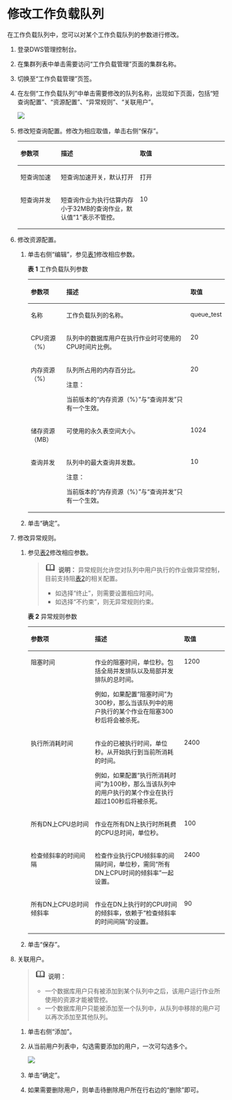 # 修改工作负载队列<a name="dws_01_07234"></a>

在工作负载队列中，您可以对某个工作负载队列的参数进行修改。

1.  登录DWS管理控制台。
2.  在集群列表中单击需要访问“工作负载管理”页面的集群名称。
3.  切换至“工作负载管理”页签。
4.  在左侧“工作负载队列”中单击需要修改的队列名称，出现如下页面，包括“短查询配置”、“资源配置”、“异常规则”、“关联用户”。

    ![](figures/zh-cn_image_0258763541.png)

5.  修改短查询配置。修改为相应取值，单击右侧“保存”。

    <a name="table8612194313325"></a>
    <table><thead align="left"><tr id="row206128436320"><th class="cellrowborder" valign="top" width="19.439999999999998%" id="mcps1.1.4.1.1"><p id="p176121343163218"><a name="p176121343163218"></a><a name="p176121343163218"></a>参数项</p>
    </th>
    <th class="cellrowborder" valign="top" width="38.12%" id="mcps1.1.4.1.2"><p id="p20612543153219"><a name="p20612543153219"></a><a name="p20612543153219"></a>描述</p>
    </th>
    <th class="cellrowborder" valign="top" width="42.44%" id="mcps1.1.4.1.3"><p id="p861274353214"><a name="p861274353214"></a><a name="p861274353214"></a>取值</p>
    </th>
    </tr>
    </thead>
    <tbody><tr id="row13612184313212"><td class="cellrowborder" valign="top" width="19.439999999999998%" headers="mcps1.1.4.1.1 "><p id="p761244303210"><a name="p761244303210"></a><a name="p761244303210"></a>短查询加速</p>
    </td>
    <td class="cellrowborder" valign="top" width="38.12%" headers="mcps1.1.4.1.2 "><p id="p13612114333220"><a name="p13612114333220"></a><a name="p13612114333220"></a>短查询加速开关，默认打开</p>
    </td>
    <td class="cellrowborder" valign="top" width="42.44%" headers="mcps1.1.4.1.3 "><p id="p1261294310326"><a name="p1261294310326"></a><a name="p1261294310326"></a>打开</p>
    </td>
    </tr>
    <tr id="row10612843143212"><td class="cellrowborder" valign="top" width="19.439999999999998%" headers="mcps1.1.4.1.1 "><p id="p461224315320"><a name="p461224315320"></a><a name="p461224315320"></a>短查询并发</p>
    </td>
    <td class="cellrowborder" valign="top" width="38.12%" headers="mcps1.1.4.1.2 "><p id="p96121843153215"><a name="p96121843153215"></a><a name="p96121843153215"></a>短查询作业为执行估算内存小于32MB的查询作业，默认值“1”表示不管控。</p>
    </td>
    <td class="cellrowborder" valign="top" width="42.44%" headers="mcps1.1.4.1.3 "><p id="p176127436324"><a name="p176127436324"></a><a name="p176127436324"></a>10</p>
    </td>
    </tr>
    </tbody>
    </table>

6.  修改资源配置。
    1.  单击右侧“编辑”，参见[表1](#table141741433125)修改相应参数。

        **表 1**  工作负载队列参数

        <a name="table141741433125"></a>
        <table><thead align="left"><tr id="dws_01_07233_row1217553151219"><th class="cellrowborder" valign="top" width="18.28%" id="mcps1.2.4.1.1"><p id="dws_01_07233_p1817515317129"><a name="dws_01_07233_p1817515317129"></a><a name="dws_01_07233_p1817515317129"></a>参数项</p>
        </th>
        <th class="cellrowborder" valign="top" width="65.36000000000001%" id="mcps1.2.4.1.2"><p id="dws_01_07233_p31756316126"><a name="dws_01_07233_p31756316126"></a><a name="dws_01_07233_p31756316126"></a>描述</p>
        </th>
        <th class="cellrowborder" valign="top" width="16.360000000000003%" id="mcps1.2.4.1.3"><p id="dws_01_07233_p128511214181210"><a name="dws_01_07233_p128511214181210"></a><a name="dws_01_07233_p128511214181210"></a>取值</p>
        </th>
        </tr>
        </thead>
        <tbody><tr id="dws_01_07233_row2017511318128"><td class="cellrowborder" valign="top" width="18.28%" headers="mcps1.2.4.1.1 "><p id="dws_01_07233_p141758311128"><a name="dws_01_07233_p141758311128"></a><a name="dws_01_07233_p141758311128"></a>名称</p>
        </td>
        <td class="cellrowborder" valign="top" width="65.36000000000001%" headers="mcps1.2.4.1.2 "><p id="dws_01_07233_p161751933124"><a name="dws_01_07233_p161751933124"></a><a name="dws_01_07233_p161751933124"></a>工作负载队列的名称。</p>
        </td>
        <td class="cellrowborder" valign="top" width="16.360000000000003%" headers="mcps1.2.4.1.3 "><p id="dws_01_07233_p1585151451211"><a name="dws_01_07233_p1585151451211"></a><a name="dws_01_07233_p1585151451211"></a>queue_test</p>
        </td>
        </tr>
        <tr id="dws_01_07233_row6175638125"><td class="cellrowborder" valign="top" width="18.28%" headers="mcps1.2.4.1.1 "><p id="dws_01_07233_p617517317129"><a name="dws_01_07233_p617517317129"></a><a name="dws_01_07233_p617517317129"></a>CPU资源（%）</p>
        </td>
        <td class="cellrowborder" valign="top" width="65.36000000000001%" headers="mcps1.2.4.1.2 "><p id="dws_01_07233_p71758391212"><a name="dws_01_07233_p71758391212"></a><a name="dws_01_07233_p71758391212"></a>队列中的数据库用户在执行作业时可使用的CPU时间片比例。</p>
        </td>
        <td class="cellrowborder" valign="top" width="16.360000000000003%" headers="mcps1.2.4.1.3 "><p id="dws_01_07233_p108516144126"><a name="dws_01_07233_p108516144126"></a><a name="dws_01_07233_p108516144126"></a>20</p>
        </td>
        </tr>
        <tr id="dws_01_07233_row1517513371219"><td class="cellrowborder" valign="top" width="18.28%" headers="mcps1.2.4.1.1 "><p id="dws_01_07233_p91755351214"><a name="dws_01_07233_p91755351214"></a><a name="dws_01_07233_p91755351214"></a>内存资源（%）</p>
        </td>
        <td class="cellrowborder" valign="top" width="65.36000000000001%" headers="mcps1.2.4.1.2 "><p id="dws_01_07233_p17499235125813"><a name="dws_01_07233_p17499235125813"></a><a name="dws_01_07233_p17499235125813"></a>队列所占用的内存百分比。</p>
        <div class="caution" id="dws_01_07233_note1450312481145"><a name="dws_01_07233_note1450312481145"></a><a name="dws_01_07233_note1450312481145"></a><span class="cautiontitle"> 注意： </span><div class="cautionbody"><p id="dws_01_07233_p950334801411"><a name="dws_01_07233_p950334801411"></a><a name="dws_01_07233_p950334801411"></a>当前版本的“内存资源（%）”与“查询并发”只有一个生效。</p>
        </div></div>
        </td>
        <td class="cellrowborder" valign="top" width="16.360000000000003%" headers="mcps1.2.4.1.3 "><p id="dws_01_07233_p8851191431215"><a name="dws_01_07233_p8851191431215"></a><a name="dws_01_07233_p8851191431215"></a>20</p>
        </td>
        </tr>
        <tr id="dws_01_07233_row61759341216"><td class="cellrowborder" valign="top" width="18.28%" headers="mcps1.2.4.1.1 "><p id="dws_01_07233_p61751341214"><a name="dws_01_07233_p61751341214"></a><a name="dws_01_07233_p61751341214"></a>储存资源（MB）</p>
        </td>
        <td class="cellrowborder" valign="top" width="65.36000000000001%" headers="mcps1.2.4.1.2 "><p id="dws_01_07233_p1670412334577"><a name="dws_01_07233_p1670412334577"></a><a name="dws_01_07233_p1670412334577"></a>可使用的永久表空间大小。</p>
        </td>
        <td class="cellrowborder" valign="top" width="16.360000000000003%" headers="mcps1.2.4.1.3 "><p id="dws_01_07233_p118511714131213"><a name="dws_01_07233_p118511714131213"></a><a name="dws_01_07233_p118511714131213"></a>1024</p>
        </td>
        </tr>
        <tr id="dws_01_07233_row41751336120"><td class="cellrowborder" valign="top" width="18.28%" headers="mcps1.2.4.1.1 "><p id="dws_01_07233_p91755371210"><a name="dws_01_07233_p91755371210"></a><a name="dws_01_07233_p91755371210"></a>查询并发</p>
        </td>
        <td class="cellrowborder" valign="top" width="65.36000000000001%" headers="mcps1.2.4.1.2 "><p id="dws_01_07233_p51752033126"><a name="dws_01_07233_p51752033126"></a><a name="dws_01_07233_p51752033126"></a>队列中的最大查询并发数。</p>
        <div class="caution" id="dws_01_07233_note4953112101510"><a name="dws_01_07233_note4953112101510"></a><a name="dws_01_07233_note4953112101510"></a><span class="cautiontitle"> 注意： </span><div class="cautionbody"><p id="dws_01_07233_p69536212151"><a name="dws_01_07233_p69536212151"></a><a name="dws_01_07233_p69536212151"></a>当前版本的“内存资源（%）”与“查询并发”只有一个生效。</p>
        </div></div>
        </td>
        <td class="cellrowborder" valign="top" width="16.360000000000003%" headers="mcps1.2.4.1.3 "><p id="dws_01_07233_p985116149122"><a name="dws_01_07233_p985116149122"></a><a name="dws_01_07233_p985116149122"></a>10</p>
        </td>
        </tr>
        </tbody>
        </table>

    2.  单击“确定”。

7.  修改异常规则。
    1.  参见[表2](#table18969145743417)修改相应参数。

        >![](public_sys-resources/icon-note.gif) **说明：** 
        >异常规则允许您对队列中用户执行的作业做异常控制，目前支持阻[表2](#table18969145743417)的相关配置。
        >-   如选择“终止”，则需要设置相应时间。
        >-   如选择“不约束”，则无异常规则约束。

        **表 2**  异常规则参数

        <a name="table18969145743417"></a>
        <table><thead align="left"><tr id="row15969757133415"><th class="cellrowborder" valign="top" width="32.54325432543255%" id="mcps1.2.4.1.1"><p id="p11969175783413"><a name="p11969175783413"></a><a name="p11969175783413"></a>参数项</p>
        </th>
        <th class="cellrowborder" valign="top" width="45.25452545254526%" id="mcps1.2.4.1.2"><p id="p189694574343"><a name="p189694574343"></a><a name="p189694574343"></a>描述</p>
        </th>
        <th class="cellrowborder" valign="top" width="22.202220222022202%" id="mcps1.2.4.1.3"><p id="p796919572349"><a name="p796919572349"></a><a name="p796919572349"></a>取值</p>
        </th>
        </tr>
        </thead>
        <tbody><tr id="row1596985753415"><td class="cellrowborder" valign="top" width="32.54325432543255%" headers="mcps1.2.4.1.1 "><p id="p17969557133415"><a name="p17969557133415"></a><a name="p17969557133415"></a>阻塞时间</p>
        </td>
        <td class="cellrowborder" valign="top" width="45.25452545254526%" headers="mcps1.2.4.1.2 "><p id="p119692575342"><a name="p119692575342"></a><a name="p119692575342"></a>作业的阻塞时间，单位秒。包括全局并发排队以及局部并发排队的总时间。</p>
        <p id="p9855111164917"><a name="p9855111164917"></a><a name="p9855111164917"></a>例如，如果配置“阻塞时间”为300秒，那么当该队列中的用户执行的某个作业在阻塞300秒后将会被杀死。</p>
        </td>
        <td class="cellrowborder" valign="top" width="22.202220222022202%" headers="mcps1.2.4.1.3 "><p id="p14451182903619"><a name="p14451182903619"></a><a name="p14451182903619"></a>1200</p>
        </td>
        </tr>
        <tr id="row79691557103420"><td class="cellrowborder" valign="top" width="32.54325432543255%" headers="mcps1.2.4.1.1 "><p id="p11969145733411"><a name="p11969145733411"></a><a name="p11969145733411"></a>执行所消耗时间</p>
        </td>
        <td class="cellrowborder" valign="top" width="45.25452545254526%" headers="mcps1.2.4.1.2 "><p id="p29691157153419"><a name="p29691157153419"></a><a name="p29691157153419"></a>作业的已被执行时间，单位秒。从开始执行到当前所消耗的时间。</p>
        <p id="p159934874915"><a name="p159934874915"></a><a name="p159934874915"></a>例如，如果配置“执行所消耗时间”为100秒，那么当该队列中的用户执行的某个作业在执行超过100秒后将被杀死。</p>
        </td>
        <td class="cellrowborder" valign="top" width="22.202220222022202%" headers="mcps1.2.4.1.3 "><p id="p54453291365"><a name="p54453291365"></a><a name="p54453291365"></a>2400</p>
        </td>
        </tr>
        <tr id="row896935723416"><td class="cellrowborder" valign="top" width="32.54325432543255%" headers="mcps1.2.4.1.1 "><p id="p69697574347"><a name="p69697574347"></a><a name="p69697574347"></a>所有DN上CPU总时间</p>
        </td>
        <td class="cellrowborder" valign="top" width="45.25452545254526%" headers="mcps1.2.4.1.2 "><p id="p19713451838"><a name="p19713451838"></a><a name="p19713451838"></a>作业在所有DN上执行时所耗费的CPU总时间，单位秒。</p>
        </td>
        <td class="cellrowborder" valign="top" width="22.202220222022202%" headers="mcps1.2.4.1.3 "><p id="p996995793412"><a name="p996995793412"></a><a name="p996995793412"></a>100</p>
        </td>
        </tr>
        <tr id="row1896995713412"><td class="cellrowborder" valign="top" width="32.54325432543255%" headers="mcps1.2.4.1.1 "><p id="p89695573343"><a name="p89695573343"></a><a name="p89695573343"></a>检查倾斜率的时间间隔</p>
        </td>
        <td class="cellrowborder" valign="top" width="45.25452545254526%" headers="mcps1.2.4.1.2 "><p id="p157174520315"><a name="p157174520315"></a><a name="p157174520315"></a>检查作业执行CPU倾斜率的间隔时间，单位秒，需同“所有DN上CPU时间的倾斜率”一起设置。</p>
        </td>
        <td class="cellrowborder" valign="top" width="22.202220222022202%" headers="mcps1.2.4.1.3 "><p id="p19969175712346"><a name="p19969175712346"></a><a name="p19969175712346"></a>2400</p>
        </td>
        </tr>
        <tr id="row4969205714349"><td class="cellrowborder" valign="top" width="32.54325432543255%" headers="mcps1.2.4.1.1 "><p id="p8969135763417"><a name="p8969135763417"></a><a name="p8969135763417"></a>所有DN上CPU总时间倾斜率</p>
        </td>
        <td class="cellrowborder" valign="top" width="45.25452545254526%" headers="mcps1.2.4.1.2 "><p id="p11969125773417"><a name="p11969125773417"></a><a name="p11969125773417"></a>作业在DN上执行时的CPU时间的倾斜率，依赖于“检查倾斜率的时间间隔”的设置。</p>
        </td>
        <td class="cellrowborder" valign="top" width="22.202220222022202%" headers="mcps1.2.4.1.3 "><p id="p6969135712349"><a name="p6969135712349"></a><a name="p6969135712349"></a>90</p>
        </td>
        </tr>
        </tbody>
        </table>

    2.  单击“保存”。

8.  关联用户。

    >![](public_sys-resources/icon-note.gif) **说明：** 
    >-   一个数据库用户只有被添加到某个队列中之后，该用户运行作业所使用的资源才能被管控。
    >-   一个数据库用户只能被添加至一个队列中，从队列中移除的用户可以再次添加至其他队列。

    1.  单击右侧“添加”。
    2.  从当前用户列表中，勾选需要添加的用户，一次可勾选多个。

        ![](figures/zh-cn_image_0258804802.png)

    3.  单击“确定”。
    4.  如果需要删除用户，则单击待删除用户所在行右边的“删除”即可。


